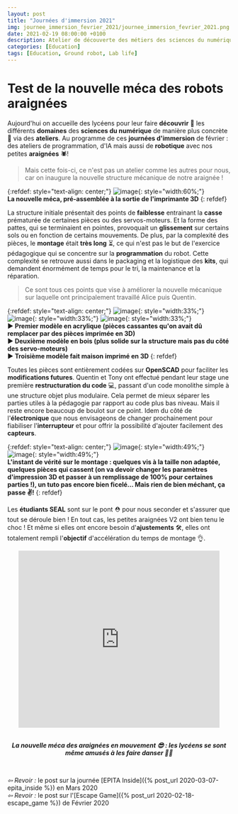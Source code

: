 ```yaml
---
layout: post
title: "Journées d'immersion 2021"
img: journee_immersion_fevrier_2021/journee_immersion_fevrier_2021.png # Add image post (optional)
date: 2021-02-19 08:00:00 +0100
description: Atelier de découverte des métiers des sciences du numérique
categories: [Education]
tags: [Education, Ground robot, Lab life]
--- 
```



# Test de la nouvelle méca des robots araignées

Aujourd'hui on accueille des lycéens pour leur faire **découvrir** 👀 les différents **domaines** des **sciences du numérique** de manière plus concrète 🙌 via des **ateliers**. Au programme de ces **journées d'immersion** de février : des ateliers de programmation, d'IA mais aussi de **robotique** avec nos petites **araignées** 🕷! 

> Mais cette fois-ci, ce n'est pas un atelier comme les autres pour nous, car on inaugure la nouvelle structure mécanique de notre araignée ! 


{:refdef: style="text-align: center;"}
![image]({{site.baseurl}}/assets/img/journee_immersion_fevrier_2021/spider_new_meca.jpg){: style="width:60%;"}<br/>
**La nouvelle méca, pré-assemblée à la sortie de l'imprimante 3D**
{: refdef}


La structure initiale présentait des points de **faiblesse** entrainant la **casse** prématurée de certaines pièces ou des servos-moteurs. Et la forme des pattes, qui se terminaient en pointes, provoquait un **glissement** sur certains sols ou en fonction de certains mouvements. De plus, par la complexité des pièces, le **montage** était **très long** ⏳, ce qui n'est pas le but de l'exercice pédagogique qui se concentre sur la **programmation** du robot. Cette complexité se retrouve aussi dans le packaging et la logistique des **kits**, qui demandent énormément de temps pour le tri, la maintenance et la réparation.

> Ce sont tous ces points que vise à améliorer la nouvelle mécanique sur laquelle ont principalement travaillé Alice puis Quentin. 


{:refdef: style="text-align: center;"}
![image]({{site.baseurl}}/assets/img/journee_immersion_fevrier_2021/spider_plastique.png){: style="width:33%;"}
![image]({{site.baseurl}}/assets/img/journee_immersion_fevrier_2021/spider_bois.png){: style="width:33%;"}
![image]({{site.baseurl}}/assets/img/journee_immersion_fevrier_2021/spider_seal_new_meca.png){: style="width:33%;"}<br/>
**▶ Premier modèle en acrylique (pièces cassantes qu'on avait dû remplacer par des pièces imprimée en 3D) <br/> ▶ Deuxième modèle en bois (plus solide sur la structure mais pas du côté des servo-moteurs) <br/> ▶ Troisième modèle fait maison imprimé en 3D**
{: refdef}

Toutes les pièces sont entièrement codées sur **OpenSCAD** pour faciliter les **modifications futures**. Quentin et Tony ont effectué pendant leur stage une première **restructuration du code** 💻, passant d'un code monolithe simple à une structure objet plus modulaire. Cela permet de mieux séparer les parties utiles à la pédagogie par rapport au code plus bas niveau.  Mais il reste encore beaucoup de boulot sur ce point. Idem du côté de l'**électronique** que nous envisageons de changer prochainement pour fiabiliser l'**interrupteur** et pour offrir la possibilité d'ajouter facilement des **capteurs**. 



{:refdef: style="text-align: center;"}
![image]({{site.baseurl}}/assets/img/journee_immersion_fevrier_2021/journee_immersion_02.jpg){: style="width:49%;"}
![image]({{site.baseurl}}/assets/img/journee_immersion_fevrier_2021/journee_immersion_01.jpg){: style="width:49%;"}<br/>
**L'instant de vérité sur le montage : quelques vis à la taille non adaptée, quelques pièces qui cassent (on va devoir changer les paramètres d'impression 3D et passer à un remplissage de 100% pour certaines parties !), un tuto pas encore bien ficelé... Mais rien de bien méchant, ça passe ✌️!**
{: refdef}


Les **étudiants SEAL** sont sur le pont ⛑ pour nous seconder et s'assurer que tout se déroule bien ! En tout cas, les petites araignées V2 ont bien tenu le choc ! Et même si elles ont encore besoin d'**ajustements** 🛠, elles ont totalement rempli l'**objectif** d'accélération du temps de montage 👌. 


<center>
<iframe style="width: 90%; min-height:400px;" src="https://www.youtube.com/embed/qWB483XOjBY" frameborder="0" allow="accelerometer; autoplay; encrypted-media; gyroscope; picture-in-picture" allowfullscreen></iframe>

<br/><strong><em>La nouvelle méca des araignées en mouvement 😎 : les lycéens se sont même amusés à les faire danser 💃🕺</em></strong>
</center>

<br/>


*&#x21E6; Revoir :* le post sur la journée [EPITA Inside]({% post_url 2020-03-07-epita_inside %}) en Mars 2020<br/>
*&#x21E6; Revoir :* le post sur l'[Escape Game]({% post_url 2020-02-18-escape_game %}) de Février 2020
  
 







